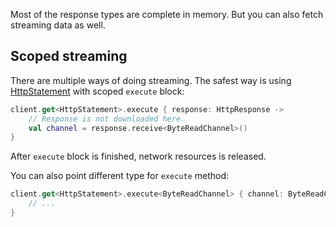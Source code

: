 [//]: # (title: Streaming)
[//]: # (caption: Handling streaming data)
[//]: # (category: clients)
[//]: # (permalink: /clients/http-client/quick-start/streaming.html)
[//]: # (redirect_from: redirect_from)
[//]: # (- /clients/http-client/calls/streaming.html: - /clients/http-client/calls/streaming.html)
[//]: # (ktor_version_review: 1.3.0)

Most of the response types are complete in memory. But you can also fetch streaming data as well.

## Scoped streaming

There are multiple ways of doing streaming. The safest way is using [HttpStatement](https://api.ktor.io/%ktor_version%/io.ktor.client.statement/-http-statement/) with scoped `execute` block:

```kotlin
client.get<HttpStatement>.execute { response: HttpResponse ->
    // Response is not downloaded here.
    val channel = response.receive<ByteReadChannel>()
}
```

After `execute` block is finished, network resources is released.

You can also point different type for `execute` method:

```kotlin
client.get<HttpStatement>.execute<ByteReadChannel> { channel: ByteReadChannel ->
    // ...
}
```